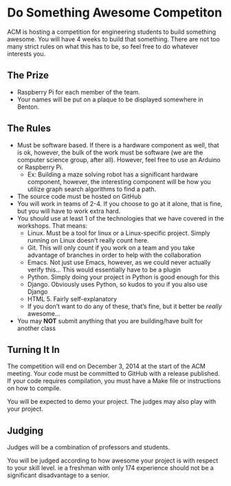 # Do Something Awesome Competiton

ACM is hosting a competition for engineering students to build something awesome. 
You will have 4 weeks to build that something. 
There are not too many strict rules on what this has to be, so feel free to do whatever interests you.

## The Prize
* Raspberry Pi for each member of the team.
* Your names will be put on a plaque to be displayed somewhere in Benton.

## The Rules

* Must be software based. If there is a hardware component as well, that is ok, however, the bulk of the work must be software (we are the computer science group, after all). However, feel free to use an Arduino or Raspberry Pi. 
	* Ex: Building a maze solving robot has a significant hardware component, however, the interesting component will be how you utilize graph search algorithms to find a path.
* The source code must be hosted on GitHub
* You will work in teams of 2-4. If you choose to go at it alone, that is fine, but you will have to work extra hard.
* You should use at least 1 of the technologies that we have covered in the workshops. That means:
	* Linux. Must be a tool for linux or a Linux-specific project. Simply running on Linux doesn’t really count here.
	* Git. This will only count if you work on a team and you take advantage of branches in order to help with the collaboration
	* Emacs. Not just use Emacs, however, as we could never actually verify this... This would essentially have to be a plugin
	* Python. Simply doing your project in Python is good enough for this
	* Django. Obviously uses Python, so kudos to you if you also use Django
	* HTML 5. Fairly self-explanatory
	* If you don’t want to do any of these, that’s fine, but it better be *really* awesome…
* You may **NOT** submit anything that you are building/have built for another class
	
## Turning It In
The competition will end on December 3, 2014 at the start of the ACM meeting. 
Your code must be committed to GitHub with a release published. 
If your code requires compilation, you must have a Make file or instructions on how to compile.

You will be expected to demo your project. The judges may also play with your project. 
	
## Judging
Judges will be a combination of professors and students. 

You will be judged according to how awesome your project is with respect to your skill level. 
ie a freshman with only 174 experience should not be a significant disadvantage to a senior. 
